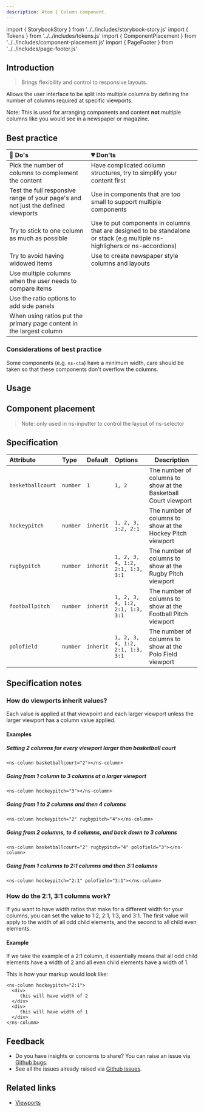 ```yaml
---
description: Atom | Column component.
---
```


import { StorybookStory } from '../../includes/storybook-story.js'
import { Tokens } from '../../includes/tokens.js'
import { ComponentPlacement } from '../../includes/component-placement.js'
import { PageFooter } from '../../includes/page-footer.js'

## Introduction

> Brings flexibility and control to responsive layouts.

Allows the user interface to be split into multiple columns by defining the number of columns required at specific viewports.

Note: This is used for arranging components and content **not** multiple columns like you would see in a newspaper or magazine.

## Best practice

| 💚 Do's | 💔 Don'ts |
| :---  | :---  |
| Pick the number of columns to complement the content | Have complicated column structures, try to simplify your content first |
| Test the full responsive range of your page's and not just the defined viewports | Use in components that are too small to support multiple components |
| Try to stick to one column as much as possible  | Use to put components in columns that are designed to be standalone or stack (e.g multiple ns-highlighers or ns-accordions) |
| Try to avoid having widowed items | Use to create newspaper style columns and layouts |
| Use multiple columns when the user needs to compare items | |
| Use the ratio options to add side panels | | 
| When using ratios put the primary page content in the largest column | |

### Considerations of best practice

Some components (e.g. `ns-cta`) have a minimum width, care should be taken so that these components don't overflow the columns.

## Usage

<StorybookStory story="components-ns-column--standard"></StorybookStory>

## Component placement

<ComponentPlacement component="ns-column" parentComponents="ns-panel,ns-tabs,ns-expander,ns-inputter"></ComponentPlacement>

> Note: only used in ns-inputter to control the layout of ns-selector

## Specification

| Attribute | Type | Default | Options | Description |
| :--- | :--- | :--- | :--- |-------------|
| `basketballcourt` | `number` | `1` |  `1, 2` | The number of columns to show at the Basketball Court viewport |
| `hockeypitch` | `number` | `inherit` |  `1, 2, 3, 1:2, 2:1` | The number of columns to show at the Hockey Pitch viewport |
| `rugbypitch` | `number` | `inherit` |  `1, 2, 3, 4, 1:2, 2:1, 1:3, 3:1` | The number of columns to show at the Rugby Pitch viewport |
| `footballpitch` | `number` | `inherit` |  `1, 2, 3, 4, 1:2, 2:1, 1:3, 3:1` | The number of columns to show at the Football Pitch viewport |
| `polofield` | `number` | `inherit` |  `1, 2, 3, 4, 1:2, 2:1, 1:3, 3:1` | The number of columns to show at the Polo Field viewport |

## Specification notes

### How do viewports inherit values?
Each value is applied at that viewpoint and each larger viewport unless the larger viewport has a column value applied.

#### Examples

##### Setting 2 columns for every viewport larger than basketball court

```markup
<ns-column basketballcourt="2"></ns-column>
```

##### Going from 1 column to 3 columns at a larger viewport

```markup
<ns-column hockeypitch="3"></ns-column>
```

##### Going from 1 to 2 columns and then 4 columns

```markup
<ns-column hockeypitch="2" rugbypitch="4"></ns-column>
```


##### Going from 2 columns, to 4 columns, and back down to 3 columns
```markup
<ns-column basketballcourt="2" rugbypitch="4" polofield="3"></ns-column>
```

##### Going from 1 columns to 2:1 columns and then 3:1 columns

```markup
<ns-column hockeypitch="2:1" polofield="3:1"></ns-column>
```

### How do the 2:1, 3:1 columns work?
If you want to have width ratios that make for a different width for your columns, you can set the value to 1:2, 2:1, 1:3, and 3:1. The first value will apply to the width of all odd child elements, and the second to all child even elements. 

#### Example
If we take the example of a 2:1 column, it essentially means that all odd child elements have a width of 2 and all even child elements have a width of 1.

This is how your markup would look like:
```
<ns-column hockeypitch="2:1">
  <div>
     this will have width of 2
  </div>
  <div>
     this will have width of 1
  </div>
</ns-column>
```

<Tokens component="column"></Tokens>

## Feedback

* Do you have insights or concerns to share? You can raise an issue via [Github bugs](https://github.com/ConnectedHomes/nucleus/issues/new?assignees=&labels=Bug&template=a--bug-report.md&title=[bug]%20[ns-column]).
* See all the issues already raised via [Github issues](https://github.com/connectedHomes/nucleus/issues?utf8=%E2%9C%93&q=is%3Aopen+is%3Aissue+label%3ABug+[ns-column]).

<PageFooter></PageFooter>

## Related links

* [Viewports](foundations/viewports.md)
